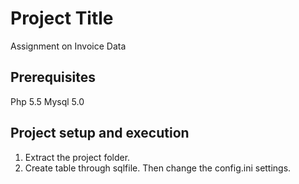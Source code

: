 # Project Title

Assignment on Invoice Data


## Prerequisites

Php 5.5
Mysql 5.0

## Project setup and execution

1) Extract the project folder.
2) Create table through sqlfile. Then change the config.ini settings.



